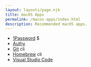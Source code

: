 ```yaml
---
layout: layouts/page.njk
title: macOS Apps
permalink: /macos-apps/index.html
description: Recommended macOS apps.
---
```


- [1Password](https://1password.com) $
- [Authy](https://authy.com)
- [Git](https://git-scm.com) cli
- [Homebrew](https://brew.sh) cli
- [Visual Studio Code](https://code.visualstudio.com)

